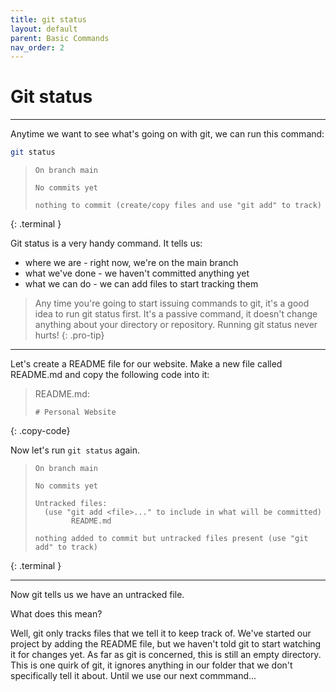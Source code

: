 ```yaml
---
title: git status
layout: default
parent: Basic Commands
nav_order: 2
---
```


# Git status
---

Anytime we want to see what's going on with git, we can run this command:

```bash
git status
```

> ```
> On branch main
> 
> No commits yet
> 
> nothing to commit (create/copy files and use "git add" to track)
> ```
{: .terminal }

Git status is a very handy command. It tells us:
* where we are - right now, we're on the main branch
* what we've done - we haven't committed anything yet
* what we can do - we can add files to start tracking them

>Any time you're going to start issuing commands to git, it's a good idea to run git status first. It's a passive command, it doesn't change anything about your directory or repository. Running git status never hurts!
{: .pro-tip}

***

Let's create a README file for our website. Make a new file called README.md and copy the following code into it:

> README.md:
> ```
> # Personal Website
> ```
{: .copy-code}

Now let's run ```git status``` again.


> ```
> On branch main
> 
> No commits yet
> 
> Untracked files:
>   (use "git add <file>..." to include in what will be committed)
>         README.md
> 
> nothing added to commit but untracked files present (use "git add" to track)
> ```
{: .terminal }

---

Now git tells us we have an untracked file. 

What does this mean? 

Well, git only tracks files that we tell it to keep track of. We've started our project by adding the README file, but we haven't told git to start watching it for changes yet. As far as git is concerned, this is still an empty directory. This is one quirk of git, it ignores anything in our folder that we don't specifically tell it about. Until we use our next commmand...